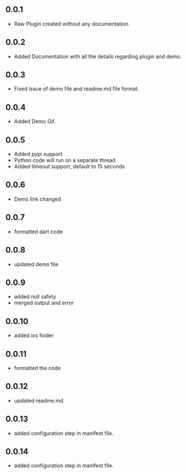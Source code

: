 ## 0.0.1

* Raw Plugin created without any documentation.

## 0.0.2 

* Added Documentation with all the details regarding plugin and demo.

## 0.0.3

* Fixed issue of demo file and readme.md file format.
  
## 0.0.4

* Added Demo Gif.
  
##  0.0.5

* Added pypi support
* Python code will run on a separate thread 
* Added timeout support, default to 15 seconds

##  0.0.6

* Demo link changed

##  0.0.7

* formatted dart code

##  0.0.8

* updated demo file

##  0.0.9

* added null safety
* merged output and error 

##  0.0.10

* added ios folder

##  0.0.11

* formatted the code

##  0.0.12

* updated readme.md

##  0.0.13

* added configuration step in manifest file.

##  0.0.14

* added configuration step in manifest file.